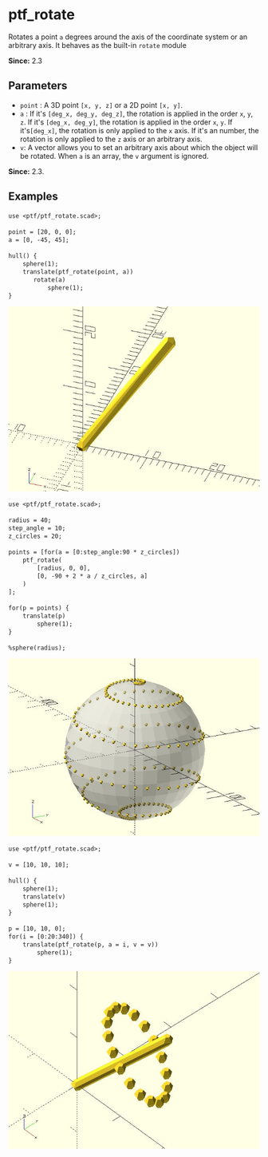 # ptf_rotate

Rotates a point `a` degrees around the axis of the coordinate system or an arbitrary axis. It behaves as the built-in `rotate` module

**Since:** 2.3

## Parameters

- `point` : A 3D point `[x, y, z]` or a 2D point `[x, y]`.
- `a` : If it's `[deg_x, deg_y, deg_z]`, the rotation is applied in the order `x`, `y`, `z`. If it's `[deg_x, deg_y]`, the rotation is applied in the order `x`, `y`.  If it's`[deg_x]`, the rotation is only applied to the `x` axis. If it's an number, the rotation is only applied to the `z` axis or an arbitrary axis.
- `v`: A vector allows you to set an arbitrary axis about which the object will be rotated. When `a` is an array, the `v` argument is ignored. 

**Since:** 2.3.

## Examples

    use <ptf/ptf_rotate.scad>;

	point = [20, 0, 0];
	a = [0, -45, 45];
	
	hull() {
	    sphere(1);
	    translate(ptf_rotate(point, a))    
	       rotate(a)  
	           sphere(1);   
	}  

![ptf_rotate](images/lib2x-rotate_p-1.JPG)

    use <ptf/ptf_rotate.scad>;

	radius = 40;
	step_angle = 10;
	z_circles = 20;
	
	points = [for(a = [0:step_angle:90 * z_circles]) 
	    ptf_rotate(
	        [radius, 0, 0], 
	        [0, -90 + 2 * a / z_circles, a]
	    )
	];
	
	for(p = points) {
	    translate(p) 
	        sphere(1);
	}
	
	%sphere(radius);

![ptf_rotate](images/lib2x-rotate_p-2.JPG)

	use <ptf/ptf_rotate.scad>;

	v = [10, 10, 10];

	hull() {
		sphere(1);
		translate(v)
		sphere(1);   
	}

	p = [10, 10, 0];
	for(i = [0:20:340]) {
		translate(ptf_rotate(p, a = i, v = v)) 
			sphere(1);  
	}
	
![ptf_rotate](images/lib2x-rotate_p-3.JPG)